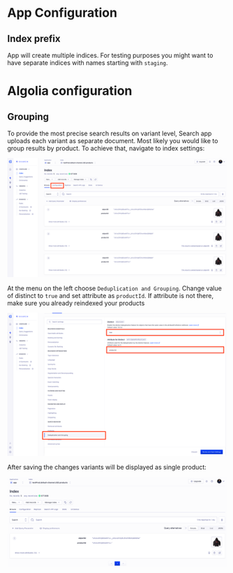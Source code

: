 # App Configuration

## Index prefix

App will create multiple indices. For testing purposes you might want to have separate indices with names starting with `staging`.

# Algolia configuration

## Grouping

To provide the most precise search results on variant level, Search app uploads each variant as separate document. Most likely you would like to group results by product. To achieve that, navigate to index settings:

![](images/index_initial.png)

At the menu on the left choose `Deduplication and Grouping`. Change value of distinct to `true` and set attribute as `productId`. If attribute is not there, make sure you already reindexed your products

![](images/index_configuration.png)

After saving the changes variants will be displayed as single product:

![](images/index_configured.png)
